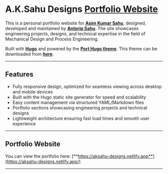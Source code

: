 # A.K.Sahu Designs [Portfolio Website](https://aksahu-designs.netlify.app/)

This is a personal portfolio website for [**Asim Kumar Sahu**](https://aksahu-designs.netlify.app/), designed, developed and maintained by [**Antorip Sahu**](https://github.com/AntoripSahu). The site showcases engineering projects, designs, and technical expertise in the field of Mechanical Design and Process Engineering.  

Built with [**Hugo**](https://themes.gohugo.io/) and powered by the [**Port Hugo theme**](https://themes.gohugo.io/themes/port-hugo/). This theme can be downloaded from [**here**](https://github.com/tylersayshi/port-hugo).

---


## Features

- Fully responsive design, optimized for seamless viewing across desktop and mobile devices
- Built with the Hugo static site generator for speed and scalability
- Easy content management via structured YAML/Markdown files  
- Portfolio sections showcasing engineering projects and technical designs
- Lightweight architecture ensuring fast load times and smooth user experience

---


## Portfolio Website  

You can view the portfolio here: [**https://aksahu-designs.netlify.app**](https://aksahu-designs.netlify.app/)

---
